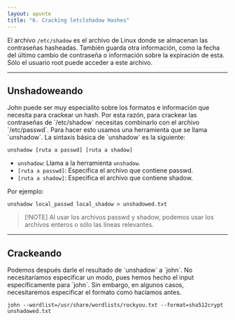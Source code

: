 ```yaml
---
layout: apunte
title: "6. Cracking letclshadow Hashes"
---
```


El archivo `/etc/shadow` es el archivo de Linux donde se almacenan las contraseñas hasheadas. También guarda otra información, como la fecha del último cambio de contraseña o información sobre la expiración de esta. Sólo el usuario root puede acceder a este archivo.

--------------
<h2>Unshadoweando</h2>
John puede ser muy especialito sobre los formatos e información que necesita para crackear un hash. Por esta razón, para crackear las contraseñas de `/etc/shadow` necesitas combinarlo con el archivo `/etc/passwd`. Para hacer esto usamos una herramienta que se llama `unshadow`. La sintaxis básica de `unshadow` es la siguiente:

`unshadow [ruta a passwd] [ruta a shadow]`

- `unshadow`: Llama a la herramienta `unshadow`.
- `[ruta a passwd]`: Especifica el archivo que contiene passwd.
- `[ruta a shadow]`: Especifica el archivo que contiene shadow.

Por ejemplo:

`unshadow local_passwd local_shadow > unshadowed.txt`

>[!NOTE] Al usar los archivos passwd y shadow, podemos usar los archivos enteros o sólo las líneas relevantes.

-----------
<h2>Crackeando</h2>
Podemos después darle el resultado de `unshadow` a `john`. No necesitaríamos especificar un modo, pues hemos hecho el input específicamente para `john`. Sin embargo, en algunos casos, necesitaremos especificar el formato como hacíamos antes.

`john --wordlist=/usr/share/wordlists/rockyou.txt --format=sha512crypt unshadowed.txt`
